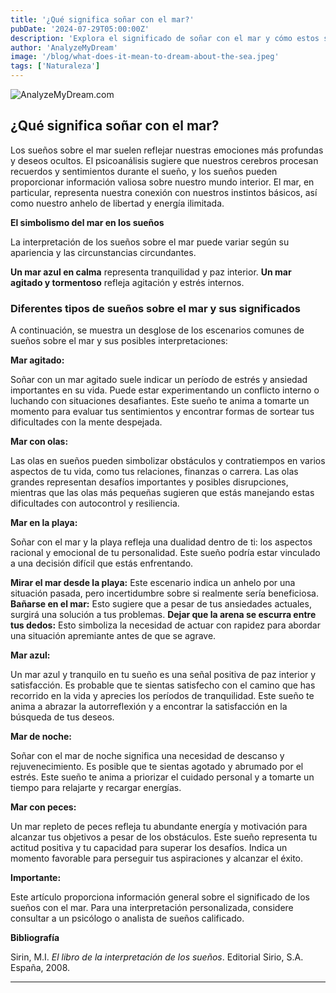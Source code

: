 ```yaml
---
title: '¿Qué significa soñar con el mar?'
pubDate: '2024-07-29T05:00:00Z'
description: 'Explora el significado de soñar con el mar y cómo estos sueños pueden reflejar tus emociones y tu estado interior. Descubre qué representan el mar agitado, el mar azul y otros escenarios.'
author: 'AnalyzeMyDream'
image: '/blog/what-does-it-mean-to-dream-about-the-sea.jpeg'
tags: ['Naturaleza']
---
```


![AnalyzeMyDream.com](/blog/what-does-it-mean-to-dream-about-the-sea.jpeg)

## ¿Qué significa soñar con el mar?

Los sueños sobre el mar suelen reflejar nuestras emociones más profundas y deseos ocultos. El psicoanálisis sugiere que nuestros cerebros procesan recuerdos y sentimientos durante el sueño, y los sueños pueden proporcionar información valiosa sobre nuestro mundo interior. El mar, en particular, representa nuestra conexión con nuestros instintos básicos, así como nuestro anhelo de libertad y energía ilimitada.

**El simbolismo del mar en los sueños**

La interpretación de los sueños sobre el mar puede variar según su apariencia y las circunstancias circundantes. 

**Un mar azul en calma** representa tranquilidad y paz interior.
**Un mar agitado y tormentoso** refleja agitación y estrés internos.

### Diferentes tipos de sueños sobre el mar y sus significados

A continuación, se muestra un desglose de los escenarios comunes de sueños sobre el mar y sus posibles interpretaciones:

**Mar agitado:**

Soñar con un mar agitado suele indicar un período de estrés y ansiedad importantes en su vida. Puede estar experimentando un conflicto interno o luchando con situaciones desafiantes. Este sueño te anima a tomarte un momento para evaluar tus sentimientos y encontrar formas de sortear tus dificultades con la mente despejada.

**Mar con olas:**

Las olas en sueños pueden simbolizar obstáculos y contratiempos en varios aspectos de tu vida, como tus relaciones, finanzas o carrera. Las olas grandes representan desafíos importantes y posibles disrupciones, mientras que las olas más pequeñas sugieren que estás manejando estas dificultades con autocontrol y resiliencia.

**Mar en la playa:**

Soñar con el mar y la playa refleja una dualidad dentro de ti: los aspectos racional y emocional de tu personalidad. Este sueño podría estar vinculado a una decisión difícil que estás enfrentando. 

**Mirar el mar desde la playa:** Este escenario indica un anhelo por una situación pasada, pero incertidumbre sobre si realmente sería beneficiosa. 
**Bañarse en el mar:** Esto sugiere que a pesar de tus ansiedades actuales, surgirá una solución a tus problemas.
**Dejar que la arena se escurra entre tus dedos:** Esto simboliza la necesidad de actuar con rapidez para abordar una situación apremiante antes de que se agrave.

**Mar azul:**

Un mar azul y tranquilo en tu sueño es una señal positiva de paz interior y satisfacción. Es probable que te sientas satisfecho con el camino que has recorrido en la vida y aprecies los períodos de tranquilidad. Este sueño te anima a abrazar la autorreflexión y a encontrar la satisfacción en la búsqueda de tus deseos.

**Mar de noche:**

Soñar con el mar de noche significa una necesidad de descanso y rejuvenecimiento. Es posible que te sientas agotado y abrumado por el estrés. Este sueño te anima a priorizar el cuidado personal y a tomarte un tiempo para relajarte y recargar energías. 

**Mar con peces:**

Un mar repleto de peces refleja tu abundante energía y motivación para alcanzar tus objetivos a pesar de los obstáculos. Este sueño representa tu actitud positiva y tu capacidad para superar los desafíos. Indica un momento favorable para perseguir tus aspiraciones y alcanzar el éxito. 

**Importante:**

Este artículo proporciona información general sobre el significado de los sueños con el mar. Para una interpretación personalizada, considere consultar a un psicólogo o analista de sueños calificado.

**Bibliografía**

Sirin, M.I. *El libro de la interpretación de los sueños*. Editorial Sirio, S.A. España, 2008.

---